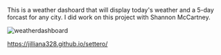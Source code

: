 This is a weather dashoard that will display today's weather and a 5-day forcast for any city.  I did work on this project with Shannon McCartney.

![weatherdashboard](https://user-images.githubusercontent.com/81400805/120256731-c7374500-c25c-11eb-88ad-5936d1fe2098.PNG)


https://jilliana328.github.io/settero/
